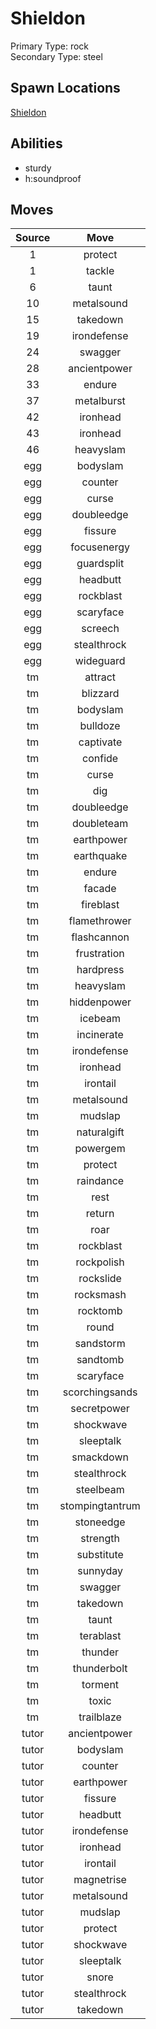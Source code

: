 # Shieldon  
Primary Type: rock  
Secondary Type: steel  
  
## Spawn Locations  
[Shieldon](/data/spawn_presets/shieldon.md)  
  
## Abilities  
  * sturdy
  * h:soundproof
  
  
## Moves  
  
| Source | Move |  
|:---:|:---:|  
| 1 | protect |  
| 1 | tackle |  
| 6 | taunt |  
| 10 | metalsound |  
| 15 | takedown |  
| 19 | irondefense |  
| 24 | swagger |  
| 28 | ancientpower |  
| 33 | endure |  
| 37 | metalburst |  
| 42 | ironhead |  
| 43 | ironhead |  
| 46 | heavyslam |  
| egg | bodyslam |  
| egg | counter |  
| egg | curse |  
| egg | doubleedge |  
| egg | fissure |  
| egg | focusenergy |  
| egg | guardsplit |  
| egg | headbutt |  
| egg | rockblast |  
| egg | scaryface |  
| egg | screech |  
| egg | stealthrock |  
| egg | wideguard |  
| tm | attract |  
| tm | blizzard |  
| tm | bodyslam |  
| tm | bulldoze |  
| tm | captivate |  
| tm | confide |  
| tm | curse |  
| tm | dig |  
| tm | doubleedge |  
| tm | doubleteam |  
| tm | earthpower |  
| tm | earthquake |  
| tm | endure |  
| tm | facade |  
| tm | fireblast |  
| tm | flamethrower |  
| tm | flashcannon |  
| tm | frustration |  
| tm | hardpress |  
| tm | heavyslam |  
| tm | hiddenpower |  
| tm | icebeam |  
| tm | incinerate |  
| tm | irondefense |  
| tm | ironhead |  
| tm | irontail |  
| tm | metalsound |  
| tm | mudslap |  
| tm | naturalgift |  
| tm | powergem |  
| tm | protect |  
| tm | raindance |  
| tm | rest |  
| tm | return |  
| tm | roar |  
| tm | rockblast |  
| tm | rockpolish |  
| tm | rockslide |  
| tm | rocksmash |  
| tm | rocktomb |  
| tm | round |  
| tm | sandstorm |  
| tm | sandtomb |  
| tm | scaryface |  
| tm | scorchingsands |  
| tm | secretpower |  
| tm | shockwave |  
| tm | sleeptalk |  
| tm | smackdown |  
| tm | stealthrock |  
| tm | steelbeam |  
| tm | stompingtantrum |  
| tm | stoneedge |  
| tm | strength |  
| tm | substitute |  
| tm | sunnyday |  
| tm | swagger |  
| tm | takedown |  
| tm | taunt |  
| tm | terablast |  
| tm | thunder |  
| tm | thunderbolt |  
| tm | torment |  
| tm | toxic |  
| tm | trailblaze |  
| tutor | ancientpower |  
| tutor | bodyslam |  
| tutor | counter |  
| tutor | earthpower |  
| tutor | fissure |  
| tutor | headbutt |  
| tutor | irondefense |  
| tutor | ironhead |  
| tutor | irontail |  
| tutor | magnetrise |  
| tutor | metalsound |  
| tutor | mudslap |  
| tutor | protect |  
| tutor | shockwave |  
| tutor | sleeptalk |  
| tutor | snore |  
| tutor | stealthrock |  
| tutor | takedown |  
  
